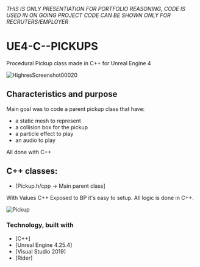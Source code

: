 
*THIS IS ONLY PRESENTIATION FOR PORTFOLIO REASONING,
CODE IS USED IN ON GOING PROJECT
CODE CAN BE SHOWN ONLY FOR RECRUTERS/EMPLOYER*

# UE4-C--PICKUPS
Procedural Pickup class made in C++ for Unreal Engine 4 

![HighresScreenshot00020](https://user-images.githubusercontent.com/53401206/101003922-b5504000-3560-11eb-82b7-2703f3f52e44.png)


<!-- Characteristics and purpose -->
## Characteristics and purpose

Main goal was to code a parent pickup class that have:
- a static mesh to represent
- a collision box for the pickup
- a particle effect to play
- an audio to play

All done with C++

## C++ classes:

* [Pickup.h/cpp -> Main parent class]



With Values C++ Exposed to BP it's easy to setup.
All logic is done in C++.

![Pickup](https://user-images.githubusercontent.com/53401206/101007139-a3bb6800-3561-11eb-88b4-45d3dbe066d0.png)





### Technology, built with

* [C++]
* [Unreal Engine 4.25.4]
* [Visual Studio 2019]
* [Rider]

